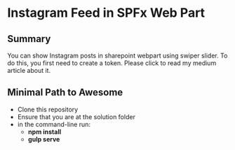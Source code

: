 # Instagram Feed in SPFx Web Part

## Summary

You can show Instagram posts in sharepoint webpart using swiper slider. To do this, you first need to create a token. Please click to read my medium article about it.

## Minimal Path to Awesome

- Clone this repository
- Ensure that you are at the solution folder
- in the command-line run:
  - **npm install**
  - **gulp serve**
